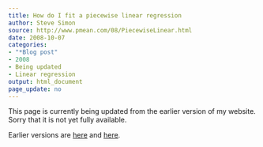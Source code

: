 ```yaml
---
title: How do I fit a piecewise linear regression
author: Steve Simon
source: http://www.pmean.com/08/PiecewiseLinear.html
date: 2008-10-07
categories:
- "*Blog post"
- 2008
- Being updated
- Linear regression
output: html_document
page_update: no
---
```


This page is currently being updated from the earlier version of my website. Sorry that it is not yet fully available.

<!---More--->

Earlier versions are [here][sim1] and [here][sim2].

[sim1]: http://www.pmean.com/08/PiecewiseLinear.html
[sim2]: http://new.pmean.com/piecewise-linear/
